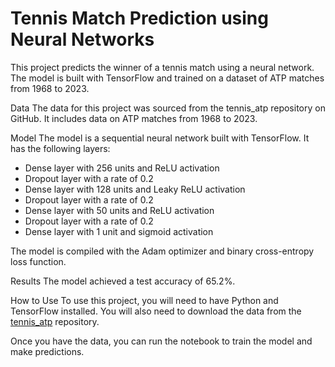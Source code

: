 # Tennis Match Prediction using Neural Networks

This project predicts the winner of a tennis match using a neural network. The model is built with TensorFlow and trained on a dataset of ATP matches from 1968 to 2023.

Data
The data for this project was sourced from the tennis_atp repository on GitHub. It includes data on ATP matches from 1968 to 2023.

Model
The model is a sequential neural network built with TensorFlow. It has the following layers:

- Dense layer with 256 units and ReLU activation
- Dropout layer with a rate of 0.2
- Dense layer with 128 units and Leaky ReLU activation
- Dropout layer with a rate of 0.2
- Dense layer with 50 units and ReLU activation
- Dropout layer with a rate of 0.2
- Dense layer with 1 unit and sigmoid activation

The model is compiled with the Adam optimizer and binary cross-entropy loss function.

Results
The model achieved a test accuracy of 65.2%.

How to Use
To use this project, you will need to have Python and TensorFlow installed. You will also need to download the data from the [tennis_atp](https://github.com/JeffSackmann/tennis_atp) repository.

Once you have the data, you can run the notebook to train the model and make predictions.
